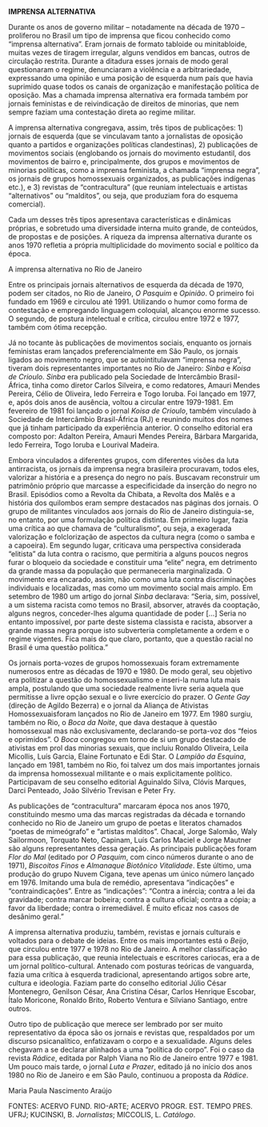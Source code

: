 **IMPRENSA ALTERNATIVA**

Durante os anos de governo militar – notadamente na década de 1970 –
proliferou no Brasil um tipo de imprensa que ficou conhecido como
“imprensa alternativa”. Eram jornais de formato tabloide ou
minitabloide, muitas vezes de tiragem irregular, alguns vendidos em
bancas, outros de circulação restrita. Durante a ditadura esses jornais
de modo geral questionaram o regime, denunciaram a violência e a
arbitrariedade, expressando uma opinião e uma posição de esquerda num
país que havia suprimido quase todos os canais de organização e
manifestação política de oposição. Mas a chamada imprensa alternativa
era formada também por jornais feministas e de reivindicação de direitos
de minorias, que nem sempre faziam uma contestação direta ao regime
militar.

A imprensa alternativa congregava, assim, três tipos de publicações: 1)
jornais de esquerda (que se vinculavam tanto a jornalistas de oposição
quanto a partidos e organizações políticas clandestinas), 2) publicações
de movimentos sociais (englobando os jornais do movimento estudantil,
dos movimentos de bairro e, principalmente, dos grupos e movimentos de
minorias políticas, como a imprensa feminista, a chamada “imprensa
negra”, os jornais de grupos homossexuais organizados, as publicações
indígenas etc.), e 3) revistas de “contracultura” (que reuniam
intelectuais e artistas “alternativos” ou “malditos”, ou seja, que
produziam fora do esquema comercial).

Cada um desses três tipos apresentava características e dinâmicas
próprias, e sobretudo uma diversidade interna muito grande, de
conteúdos, de propostas e de posições. A riqueza da imprensa alternativa
durante os anos 1970 refletia a própria multiplicidade do movimento
social e político da época.

A imprensa alternativa no Rio de Janeiro

Entre os principais jornais alternativos de esquerda da década de 1970,
podem ser citados, no Rio de Janeiro, *O Pasquim* e *Opinião*. O
primeiro foi fundado em 1969 e circulou até 1991. Utilizando o humor
como forma de contestação e empregando linguagem coloquial, alcançou
enorme sucesso. O segundo, de postura intelectual e crítica, circulou
entre 1972 e 1977, também com ótima recepção.

Já no tocante às publicações de movimentos sociais, enquanto os jornais
feministas eram lançados preferencialmente em São Paulo, os jornais
ligados ao movimento negro, que se autointitulavam “imprensa negra”,
tiveram dois representantes importantes no Rio de Janeiro: *Sinba* e
*Koisa de Crioulo*. *Sinba* era publicado pela Sociedade de Intercâmbio
Brasil-África, tinha como diretor Carlos Silveira, e como redatores,
Amauri Mendes Pereira, Célio de Oliveira, Iedo Ferreira e Togo Ioruba.
Foi lançado em 1977, e, após dois anos de ausência, voltou a circular
entre 1979-1981. Em fevereiro de 1981 foi lançado o jornal *Koisa de
Crioulo*, também vinculado à Sociedade de Intercâmbio Brasil-África (RJ)
e reunindo muitos dos nomes que já tinham participado da experiência
anterior. O conselho editorial era composto por: Adalton Pereira, Amauri
Mendes Pereira, Bárbara Margarida, Iedo Ferreira, Togo Ioruba e Lourival
Madeira.

Embora vinculados a diferentes grupos, com diferentes visões da luta
antirracista, os jornais da imprensa negra brasileira procuravam, todos
eles, valorizar a história e a presença do negro no país. Buscavam
reconstruir um patrimônio próprio que marcasse a especificidade da
inserção do negro no Brasil. Episódios como a Revolta da Chibata, a
Revolta dos Malês e a história dos quilombos eram sempre destacados nas
páginas dos jornais. O grupo de militantes vinculados aos jornais do Rio
de Janeiro distinguia-se, no entanto, por uma formulação política
distinta. Em primeiro lugar, fazia uma crítica ao que chamava de
“culturalismo”, ou seja, a exagerada valorização e folclorização de
aspectos da cultura negra (como o samba e a capoeira). Em segundo lugar,
criticava uma perspectiva considerada “elitista” da luta contra o
racismo, que permitiria a alguns poucos negros furar o bloqueio da
sociedade e constituir uma “elite” negra, em detrimento da grande massa
da população que permaneceria marginalizada. O movimento era encarado,
assim, não como uma luta contra discriminações individuais e
localizadas, mas como um movimento social mais amplo. Em setembro de
1980 um artigo do jornal *Sinba* declarava: “Seria, sim, possível, a um
sistema racista como temos no Brasil, absorver, através da cooptação,
alguns negros, conceder-lhes alguma quantidade de poder […] Seria no
entanto impossível, por parte deste sistema classista e racista,
absorver a grande massa negra porque isto subverteria completamente a
ordem e o regime vigentes. Fica mais do que claro, portanto, que a
questão racial no Brasil é uma questão política.”

Os jornais porta-vozes de grupos homossexuais foram extremamente
numerosos entre as décadas de 1970 e 1980. De modo geral, seu objetivo
era politizar a questão do homossexualismo e inseri-la numa luta mais
ampla, postulando que uma sociedade realmente livre seria aquela que
permitisse a livre opção sexual e o livre exercício do prazer. O *Gente
Gay* (direção de Agildo Bezerra) e o jornal da Aliança de Ativistas
Homossexuaisforam lançados no Rio de Janeiro em 1977. Em 1980 surgiu,
também no Rio, o *Boca da Noite*, que dava destaque à questão
homossexual mas não exclusivamente, declarando-se porta-voz dos “feios e
oprimidos”. O *Boca* congregou em torno de si um grupo destacado de
ativistas em prol das minorias sexuais, que incluiu Ronaldo Oliveira,
Leila Micollis, Luís Garcia, Elaine Fortunato e Edi Star. O *Lampião da
Esquina*, lançado em 1981, também no Rio, foi talvez um dos mais
importantes jornais da imprensa homossexual militante e o mais
explicitamente político. Participavam de seu conselho editorial
Aguinaldo Silva, Clóvis Marques, Darci Penteado, João Silvério Trevisan
e Peter Fry.

As publicações de “contracultura” marcaram época nos anos 1970,
constituindo mesmo uma das marcas registradas da década e tornando
conhecido no Rio de Janeiro um grupo de poetas e literatos chamados
“poetas de mimeógrafo” e “artistas malditos”. Chacal, Jorge Salomão,
Waly Sailormoon, Torquato Neto, Capinam, Luís Carlos Maciel e Jorge
Mautner são alguns representantes dessa geração. As principais
publicações foram *Flor do Mal* (editado por *O Pasquim*, com cinco
números durante o ano de 1971), *Biscoitos Finos* e *Almanaque Biotônico
Vitalidade*. Este último, uma produção do grupo Nuvem Cigana, teve
apenas um único número lançado em 1976. Imitando uma bula de remédio,
apresentava “indicações” e “contraindicações”. Entre as “indicações”:
“Contra a inércia; contra a lei da gravidade; contra marcar bobeira;
contra a cultura oficial; contra a cópia; a favor da liberdade; contra o
irremediável. É muito eficaz nos casos de desânimo geral.”

A imprensa alternativa produziu, também, revistas e jornais culturais e
voltados para o debate de ideias. Entre os mais importantes está o
*Beijo*, que circulou entre 1977 e 1978 no Rio de Janeiro. A melhor
classificação para essa publicação, que reunia intelectuais e escritores
cariocas, era a de um jornal político-cultural. Antenado com posturas
teóricas de vanguarda, fazia uma crítica à esquerda tradicional,
apresentando artigos sobre arte, cultura e ideologia. Faziam parte do
conselho editorial Júlio César Montenegro, Genilson César, Ana Cristina
César, Carlos Henrique Escobar, Ítalo Moricone, Ronaldo Brito, Roberto
Ventura e Silviano Santiago, entre outros.

Outro tipo de publicação que merece ser lembrado por ser muito
representativo da época são os jornais e revistas que, respaldados por
um discurso psicanalítico, enfatizavam o corpo e a sexualidade. Alguns
deles chegavam a se declarar alinhados a uma “política do corpo”. Foi o
caso da revista *Rádice*, editada por Ralph Viana no Rio de Janeiro
entre 1977 e 1981. Um pouco mais tarde, o jornal *Luta e Prazer*,
editado já no início dos anos 1980 no Rio de Janeiro e em São Paulo,
continuou a proposta da *Rádice*.

Maria Paula Nascimento Araújo

FONTES: ACERVO FUND. RIO-ARTE; ACERVO PROGR. EST. TEMPO PRES. UFRJ;
KUCINSKI, B. *Jornalistas*; MICCOLIS, L. *Catálogo*.
